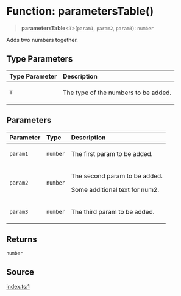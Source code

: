 # Function: parametersTable()

> **parametersTable**\<`T`\>(`param1`, `param2`, `param3`): `number`

Adds two numbers together.

## Type Parameters

<table>
<thead>
<tr>
<th align="left">Type Parameter</th>
<th align="left">Description</th>
</tr>
</thead>
<tbody>
<tr>
<td>

`T`

</td>
<td>

The type of the numbers to be added.

</td>
</tr>
</tbody>
</table>

## Parameters

<table>
<thead>
<tr>
<th align="left">Parameter</th>
<th align="left">Type</th>
<th align="left">Description</th>
</tr>
</thead>
<tbody>
<tr>
<td>

`param1`

</td>
<td>

`number`

</td>
<td>

The first param
to be added.

</td>
</tr>
<tr>
<td>

`param2`

</td>
<td>

`number`

</td>
<td>

The second param to be added.

Some additional text for num2.

</td>
</tr>
<tr>
<td>

`param3`

</td>
<td>

`number`

</td>
<td>

The third param to be added.

</td>
</tr>
</tbody>
</table>

## Returns

`number`

## Source

[index.ts:1](http://source-url)
